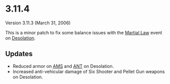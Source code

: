 # 3.11.4

Version 3.11.3 (March 31, 2006)

This is a minor patch to fix some balance issues with the
[Martial Law](../archive/events/Martial_Law.md) event on
[Desolation](../locations/Desolation.md).

## Updates

- Reduced armor on [AMS](../vehicles/Advanced_Mobile_Station.md) and
  [ANT](../vehicles/Advanced_Nanite_Transport.md) on Desolation.
- Increased anti-vehicular damage of Six Shooter and Pellet Gun weapons on
  Desolation.
